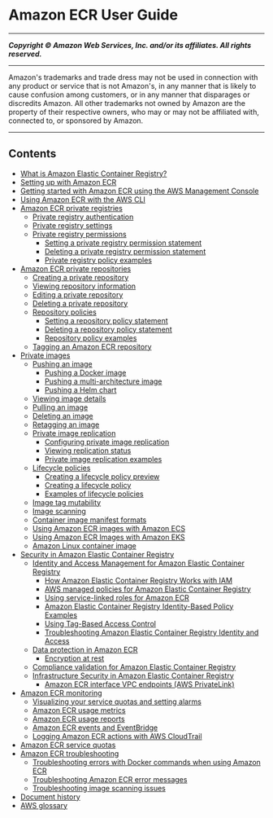 # Amazon ECR User Guide

-----
*****Copyright &copy; Amazon Web Services, Inc. and/or its affiliates. All rights reserved.*****

-----
Amazon's trademarks and trade dress may not be used in 
     connection with any product or service that is not Amazon's, 
     in any manner that is likely to cause confusion among customers, 
     or in any manner that disparages or discredits Amazon. All other 
     trademarks not owned by Amazon are the property of their respective
     owners, who may or may not be affiliated with, connected to, or 
     sponsored by Amazon.

-----
## Contents
+ [What is Amazon Elastic Container Registry?](what-is-ecr.md)
+ [Setting up with Amazon ECR](get-set-up-for-amazon-ecr.md)
+ [Getting started with Amazon ECR using the AWS Management Console](getting-started-console.md)
+ [Using Amazon ECR with the AWS CLI](getting-started-cli.md)
+ [Amazon ECR private registries](Registries.md)
   + [Private registry authentication](registry_auth.md)
   + [Private registry settings](registry-settings.md)
   + [Private registry permissions](registry-permissions.md)
      + [Setting a private registry permission statement](registry-permissions-create.md)
      + [Deleting a private registry permission statement](registry-permissions-delete.md)
      + [Private registry policy examples](registry-permissions-examples.md)
+ [Amazon ECR private repositories](Repositories.md)
   + [Creating a private repository](repository-create.md)
   + [Viewing repository information](repository-info.md)
   + [Editing a private repository](repository-edit.md)
   + [Deleting a private repository](repository-delete.md)
   + [Repository policies](repository-policies.md)
      + [Setting a repository policy statement](set-repository-policy.md)
      + [Deleting a repository policy statement](delete-repository-policy.md)
      + [Repository policy examples](repository-policy-examples.md)
   + [Tagging an Amazon ECR repository](ecr-using-tags.md)
+ [Private images](images.md)
   + [Pushing an image](image-push.md)
      + [Pushing a Docker image](docker-push-ecr-image.md)
      + [Pushing a multi-architecture image](docker-push-multi-architecture-image.md)
      + [Pushing a Helm chart](push-oci-artifact.md)
   + [Viewing image details](image-info.md)
   + [Pulling an image](docker-pull-ecr-image.md)
   + [Deleting an image](delete_image.md)
   + [Retagging an image](image-retag.md)
   + [Private image replication](replication.md)
      + [Configuring private image replication](registry-settings-configure.md)
      + [Viewing replication status](replication-status.md)
      + [Private image replication examples](registry-settings-examples.md)
   + [Lifecycle policies](LifecyclePolicies.md)
      + [Creating a lifecycle policy preview](lpp_creation.md)
      + [Creating a lifecycle policy](lp_creation.md)
      + [Examples of lifecycle policies](lifecycle_policy_examples.md)
   + [Image tag mutability](image-tag-mutability.md)
   + [Image scanning](image-scanning.md)
   + [Container image manifest formats](image-manifest-formats.md)
   + [Using Amazon ECR images with Amazon ECS](ECR_on_ECS.md)
   + [Using Amazon ECR Images with Amazon EKS](ECR_on_EKS.md)
   + [Amazon Linux container image](amazon_linux_container_image.md)
+ [Security in Amazon Elastic Container Registry](security.md)
   + [Identity and Access Management for Amazon Elastic Container Registry](security-iam.md)
      + [How Amazon Elastic Container Registry Works with IAM](security_iam_service-with-iam.md)
      + [AWS managed policies for Amazon Elastic Container Registry](security-iam-awsmanpol.md)
      + [Using service-linked roles for Amazon ECR](using-service-linked-roles.md)
      + [Amazon Elastic Container Registry Identity-Based Policy Examples](security_iam_id-based-policy-examples.md)
      + [Using Tag-Based Access Control](ecr-supported-iam-actions-tagging.md)
      + [Troubleshooting Amazon Elastic Container Registry Identity and Access](security_iam_troubleshoot.md)
   + [Data protection in Amazon ECR](data-protection.md)
      + [Encryption at rest](encryption-at-rest.md)
   + [Compliance validation for Amazon Elastic Container Registry](ecr-compliance.md)
   + [Infrastructure Security in Amazon Elastic Container Registry](infrastructure-security.md)
      + [Amazon ECR interface VPC endpoints (AWS PrivateLink)](vpc-endpoints.md)
+ [Amazon ECR monitoring](monitoring.md)
   + [Visualizing your service quotas and setting alarms](monitoring-quotas-alarms.md)
   + [Amazon ECR usage metrics](monitoring-usage.md)
   + [Amazon ECR usage reports](usage-reports.md)
   + [Amazon ECR events and EventBridge](ecr-eventbridge.md)
   + [Logging Amazon ECR actions with AWS CloudTrail](logging-using-cloudtrail.md)
+ [Amazon ECR service quotas](service-quotas.md)
+ [Amazon ECR troubleshooting](troubleshooting.md)
   + [Troubleshooting errors with Docker commands when using Amazon ECR](common-errors-docker.md)
   + [Troubleshooting Amazon ECR error messages](common-errors.md)
   + [Troubleshooting image scanning issues](image-scanning-troubleshooting.md)
+ [Document history](doc-history.md)
+ [AWS glossary](glossary.md)